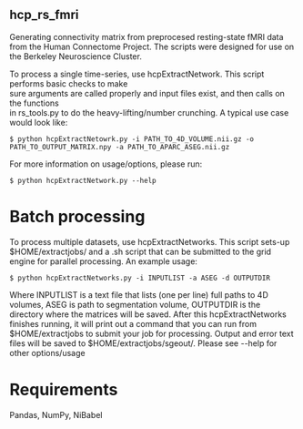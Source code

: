 ## hcp_rs_fmri
Generating connectivity matrix from preprocesed resting-state fMRI data from the Human Connectome Project. The scripts were designed for use on the Berkeley Neuroscience Cluster. 
  
To process a single time-series, use hcpExtractNetwork. This script performs basic checks to make  
sure arguments are called properly and input files exist, and then calls on the functions  
in rs_tools.py to do the heavy-lifting/number crunching. A typical use case would look like:
  
~~~
$ python hcpExtractNetowrk.py -i PATH_TO_4D_VOLUME.nii.gz -o PATH_TO_OUTPUT_MATRIX.npy -a PATH_TO_APARC_ASEG.nii.gz
~~~
  
For more information on usage/options, please run:  
  
~~~~
$ python hcpExtractNetwork.py --help
~~~~
  
# Batch processing

To process multiple datasets, use hcpExtractNetworks. This script sets-up
$HOME/extractjobs/ and a .sh script that can be submitted to the grid engine
for parallel processing. An example usage:
  
~~~
$ python hcpExtractNetworks.py -i INPUTLIST -a ASEG -d OUTPUTDIR
~~~
  
Where INPUTLIST is a text file that lists (one per line) full paths to 4D volumes,
ASEG is path to segmentation volume, OUTPUTDIR is the directory where the matrices
will be saved. After this hcpExtractNetworks finishes running, it will print out a
command that you can run from $HOME/extractjobs to submit your job for processing.
Output and error text files will be saved to $HOME/extractjobs/sgeout/. Please
see --help for other options/usage


# Requirements
Pandas, NumPy, NiBabel

